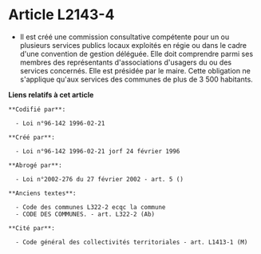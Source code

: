 # Article L2143-4

- Il est créé une commission consultative compétente pour un ou plusieurs services publics locaux exploités en régie ou dans
le cadre d'une convention de gestion déléguée. Elle doit comprendre parmi ses membres des représentants d'associations
d'usagers du ou des services concernés. Elle est présidée par le maire. Cette obligation ne s'applique qu'aux services des
communes de plus de 3 500 habitants.

**Liens relatifs à cet article**

	**Codifié par**:

	  - Loi n°96-142 1996-02-21

	**Créé par**:

	  - Loi n°96-142 1996-02-21 jorf 24 février 1996

	**Abrogé par**:

	  - Loi n°2002-276 du 27 février 2002 - art. 5 ()

	**Anciens textes**:

	  - Code des communes L322-2 ecqc la commune
	  - CODE DES COMMUNES. - art. L322-2 (Ab)

	**Cité par**:

	  - Code général des collectivités territoriales - art. L1413-1 (M)
